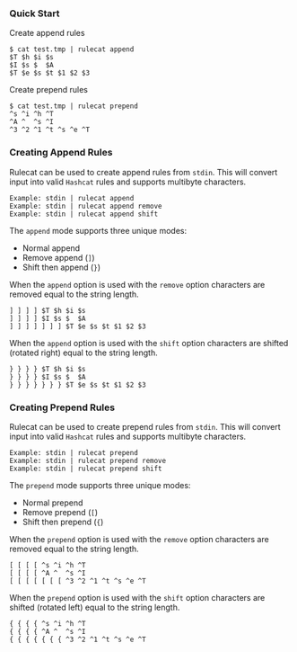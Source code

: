 ### Quick Start
Create append rules
```
$ cat test.tmp | rulecat append
$T $h $i $s
$I $s $  $A
$T $e $s $t $1 $2 $3
```
Create prepend rules
```
$ cat test.tmp | rulecat prepend
^s ^i ^h ^T
^A ^  ^s ^I
^3 ^2 ^1 ^t ^s ^e ^T
```

### Creating Append Rules
Rulecat can be used to create append rules from `stdin`. This will convert
input into valid `Hashcat` rules and supports multibyte characters.
```
Example: stdin | rulecat append
Example: stdin | rulecat append remove
Example: stdin | rulecat append shift
```

The `append` mode supports three unique modes:
- Normal append
- Remove append (`]`)
- Shift then append (`}`)

When the `append` option is used with the `remove` option characters are
removed equal to the string length.
```
] ] ] ] $T $h $i $s
] ] ] ] $I $s $  $A
] ] ] ] ] ] ] $T $e $s $t $1 $2 $3
```

When the `append` option is used with the `shift` option characters are shifted
(rotated right) equal to the string length.
```
} } } } $T $h $i $s
} } } } $I $s $  $A
} } } } } } } $T $e $s $t $1 $2 $3
```

### Creating Prepend Rules
Rulecat can be used to create prepend rules from `stdin`. This will convert
input into valid `Hashcat` rules and supports multibyte characters.
```
Example: stdin | rulecat prepend
Example: stdin | rulecat prepend remove
Example: stdin | rulecat prepend shift
```

The `prepend` mode supports three unique modes:
- Normal prepend
- Remove prepend (`[`)
- Shift then prepend (`{`)

When the `prepend` option is used with the `remove` option characters are
removed equal to the string length.
```
[ [ [ [ ^s ^i ^h ^T
[ [ [ [ ^A ^  ^s ^I
[ [ [ [ [ [ [ ^3 ^2 ^1 ^t ^s ^e ^T
```

When the `prepend` option is used with the `shift` option characters are shifted
(rotated left) equal to the string length.
```
{ { { { ^s ^i ^h ^T
{ { { { ^A ^  ^s ^I
{ { { { { { { ^3 ^2 ^1 ^t ^s ^e ^T
```
